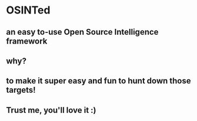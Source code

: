 # OSINTed
an easy to-use Open Source Intelligence framework 
---
## why?
to make it super easy and fun to hunt down those targets!
---
## Trust me, you'll love it :)
